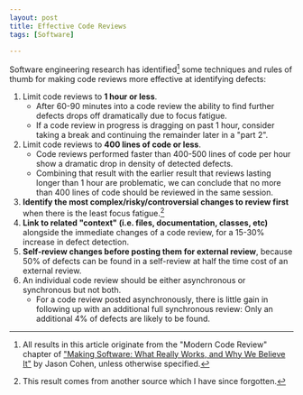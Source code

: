 ```yaml
---
layout: post
title: Effective Code Reviews
tags: [Software]

---
```


Software engineering research has identified[^making-software] some techniques and rules of thumb for making code reviews more effective at identifying defects:

1. Limit code reviews to **1 hour or less**.
    * After 60-90 minutes into a code review the ability to find further defects drops off dramatically due to focus fatigue.
    * If a code review in progress is dragging on past 1 hour, consider taking a break and continuing the remainder later in a "part 2".
2. Limit code reviews to **400 lines of code or less**.
    * Code reviews performed faster than 400-500 lines of code per hour show a dramatic drop in density of detected defects.
    * Combining that result with the earlier result that reviews lasting longer than 1 hour are problematic, we can conclude that no more than 400 lines of code should be reviewed in the same session.
3. **Identify the most complex/risky/controversial changes to review first** when there is the least focus fatigue.[^risky-changes-first]
4. **Link to related "context" (i.e. files, documentation, classes, etc)** alongside the immediate changes of a code review, for a 15-30% increase in defect detection.
5. **Self-review changes before posting them for external review**, because 50% of defects can be found in a self-review at half the time cost of an external review.
6. An individual code review should be either asynchronous or synchronous but not both.
    * For a code review posted asynchronously, there is little gain in following up with an additional full synchronous review: Only an additional 4% of defects are likely to be found.

[^making-software]: All results in this article originate from the "Modern Code Review" chapter of ["Making Software: What Really Works, and Why We Believe It"](https://www.amazon.com/Making-Software-Really-Works-Believe/dp/0596808321) by Jason Cohen, unless otherwise specified.

[^risky-changes-first]: This result comes from another source which I have since forgotten.
